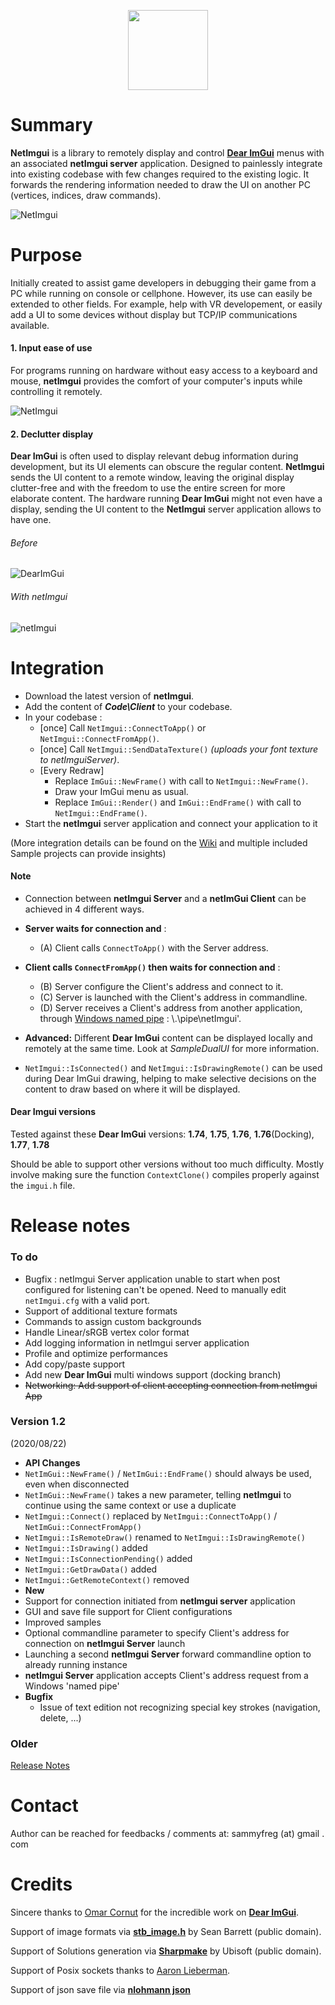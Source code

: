  <p align="center"><img src="https://raw.githubusercontent.com/wiki/sammyfreg/netImgui/Web/img/netImguiLogo.png" width=128 height=128></p>

# Summary
**NetImgui** is a library to remotely display and control **[Dear ImGui](https://github.com/ocornut/imgui)** menus with an associated **netImgui server** application. Designed to painlessly integrate into existing codebase with few changes required to the existing logic. It forwards the rendering information needed to draw the UI on another PC (vertices, indices, draw commands).

![NetImgui](https://raw.githubusercontent.com/wiki/sammyfreg/netImgui/Web/img/netImgui.png)

# Purpose
Initially created to assist game developers in debugging their game from a PC while running on console or cellphone. However, its use can easily be extended to other fields. For example, help with VR developement, or easily add a UI to some devices without display but TCP/IP communications available.

#### 1. Input ease of use
For programs running on hardware without easy access to a keyboard and mouse, **netImgui** provides the  comfort of your computer's inputs while controlling it remotely.

![NetImgui](https://raw.githubusercontent.com/wiki/sammyfreg/netImgui/Web/img/InputWithNetImgui.gif)

#### 2. Declutter display
**Dear ImGui** is often used to display relevant debug information during development, but its UI elements can obscure the regular content. **NetImgui** sends the UI content to a remote window, leaving the original display clutter-free and with the freedom to use the entire screen for more elaborate content. The hardware running **Dear ImGui** might not even have a display, sending the UI content to the **NetImgui** server application allows to have one.

###### Before
![DearImGui](https://raw.githubusercontent.com/wiki/sammyfreg/netImgui/Web/img/AppWithoutNetImgui.png)

###### With netImgui
![netImgui](https://raw.githubusercontent.com/wiki/sammyfreg/netImgui/Web/img/AppWithNetImguiGif.gif)

# Integration
- Download the latest version of **netImgui**.
- Add the content of ***Code\Client*** to your codebase.
- In your codebase :
  - [once] Call `NetImgui::ConnectToApp()` or `NetImgui::ConnectFromApp()`.
  - [once] Call `NetImgui::SendDataTexture()` *(uploads your font texture to netImguiServer)*.
  - [Every Redraw]
    - Replace `ImGui::NewFrame()` with call to `NetImgui::NewFrame()`.
    - Draw your ImGui menu as usual.
    - Replace `ImGui::Render()` and `ImGui::EndFrame()` with call to `NetImgui::EndFrame()`.
- Start the **netImgui** server application and connect your application to it

(More integration details can be found on the [Wiki](https://github.com/sammyfreg/netImgui/wiki "Wiki") and multiple included Sample projects can provide insights)

#### Note
- Connection between **netImgui Server** and a **netImGui Client** can be achieved in 4 different ways.
 - **Server waits for connection and** :
   - (A) Client calls `ConnectToApp()` with the Server address.
 - **Client calls `ConnectFromApp()` then waits for connection and** :
   - (B) Server configure the Client's address and connect to it.
   - (C) Server is launched with the Client's address in commandline.
   - (D) Server receives a Client's address from another application, through [Windows named pipe](https://docs.microsoft.com/en-us/windows/win32/ipc/named-pipes "Windows named pipe") : \\.\pipe\netImgui'.
 
 
- **Advanced:** Different **Dear ImGui** content can be displayed locally and remotely at the same time. Look at *SampleDualUI* for more information.

- `NetImgui::IsConnected()` and `NetImgui::IsDrawingRemote()` can be used during Dear ImGui drawing, helping to make selective decisions on the content to draw based on where it will be displayed.

#### Dear Imgui versions
Tested against these **Dear ImGui** versions: **1.74**, **1.75**, **1.76**, **1.76**(Docking), **1.77**, **1.78**

Should be able to support other versions without too much difficulty. Mostly involve making sure the function `ContextClone()` compiles properly against the `imgui.h` file.

# Release notes
### To do
- Bugfix : netImgui Server application unable to start when post configured for listening can't be opened. Need to manually edit `netImgui.cfg` with a valid port.
- Support of additional texture formats
- Commands to assign custom backgrounds
- Handle Linear/sRGB vertex color format
- Add logging information in netImgui server application
- Profile and optimize performances
- Add copy/paste support
- Add new **Dear ImGui** multi windows support (docking branch)
- ~~Networking: Add support of client accepting connection from netImgui App~~

### Version 1.2
(2020/08/22)
- **API Changes**
 - `NetImGui::NewFrame()` / `NetImGui::EndFrame()` should always be used, even when disconnected
 - `NetImGui::NewFrame()` takes a new parameter, telling **netImgui** to continue using the same context or use a duplicate
 - `NetImgui::Connect()` replaced by `NetImgui::ConnectToApp()` / `NetImGui::ConnectFromApp()`
 - `NetImgui::IsRemoteDraw()` renamed to `NetImgui::IsDrawingRemote()`
 - `NetImgui::IsDrawing()` added
 - `NetImgui::IsConnectionPending()` added
 - `NetImgui::GetDrawData()` added
 - `NetImgui::GetRemoteContext()` removed
- **New** 
 - Support for connection initiated from **netImgui server** application
 - GUI and save file support for Client configurations
 - Improved samples
 - Optional commandline parameter to specify Client's address for connection on **netImgui Server** launch
 - Launching a second **netImgui Server** forward commandline option to already running instance
 - **netImgui Server** application accepts Client's address request from a Windows 'named pipe' 
- **Bugfix**
  - Issue of text edition not recognizing special key strokes (navigation, delete, ...)
  
### Older
[Release Notes](RELEASENOTES.md)

# Contact
Author can be reached for feedbacks / comments at: sammyfreg (at) gmail . com

# Credits
Sincere thanks to [Omar Cornut](https://github.com/ocornut/imgui/commits?author=ocornut) for the incredible work on **[Dear ImGui](https://github.com/ocornut/imgui)**.

Support of image formats via [**stb_image.h**](https://github.com/nothings/stb/blob/master/stb_image.h) by Sean Barrett (public domain).

Support of Solutions generation via [**Sharpmake**](https://github.com/ubisoft/Sharpmake) by Ubisoft (public domain).

Support of Posix sockets thanks to [Aaron Lieberman](https://github.com/AaronLieberman).

Support of json save file via [**nlohmann json**](https://github.com/nlohmann/json)